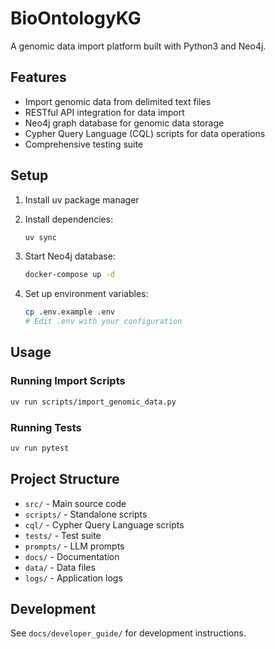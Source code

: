 # BioOntologyKG

A genomic data import platform built with Python3 and Neo4j.

## Features

- Import genomic data from delimited text files
- RESTful API integration for data import
- Neo4j graph database for genomic data storage
- Cypher Query Language (CQL) scripts for data operations
- Comprehensive testing suite

## Setup

1. Install uv package manager
2. Install dependencies:
   ```bash
   uv sync
   ```

3. Start Neo4j database:
   ```bash
   docker-compose up -d
   ```

4. Set up environment variables:
   ```bash
   cp .env.example .env
   # Edit .env with your configuration
   ```

## Usage

### Running Import Scripts

```bash
uv run scripts/import_genomic_data.py
```

### Running Tests

```bash
uv run pytest
```

## Project Structure

- `src/` - Main source code
- `scripts/` - Standalone scripts
- `cql/` - Cypher Query Language scripts
- `tests/` - Test suite
- `prompts/` - LLM prompts
- `docs/` - Documentation
- `data/` - Data files
- `logs/` - Application logs

## Development

See `docs/developer_guide/` for development instructions.
